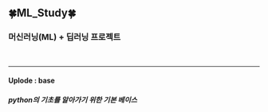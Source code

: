 ## 🍀ML_Study🍀

### 머신러닝(ML) + 딥러닝 프로젝트
<br/>

---

#### Uplode : base

##### python의 기초를 알아가기 위한 기본 베이스 
<br/>
